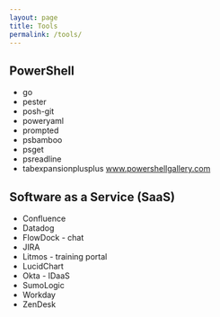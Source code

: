 ```yaml
---
layout: page
title: Tools
permalink: /tools/
---
```


## PowerShell

* go
* pester
* posh-git
* poweryaml
* prompted
* psbamboo
* psget
* psreadline
* tabexpansionplusplus
www.powershellgallery.com


## Software as a Service (SaaS)

* Confluence
* Datadog
* FlowDock - chat
* JIRA
* Litmos - training portal
* LucidChart
* Okta - IDaaS
* SumoLogic
* Workday
* ZenDesk



